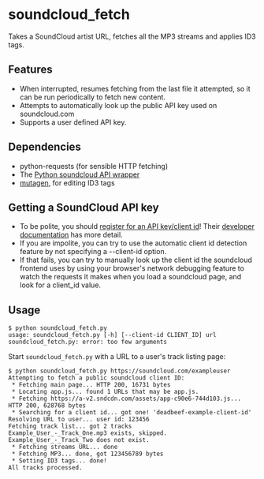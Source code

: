 # soundcloud_fetch
Takes a SoundCloud artist URL, fetches all the MP3 streams and applies ID3 tags.

## Features

* When interrupted, resumes fetching from the last file it attempted, so it can be run periodically to fetch new content.
* Attempts to automatically look up the public API key used on soundcloud.com
* Supports a user defined API key.

## Dependencies

* python-requests (for sensible HTTP fetching)
* The [Python soundcloud API wrapper](https://pypi.python.org/pypi/soundcloud)
* [mutagen](https://pypi.python.org/pypi/mutagen), for editing ID3 tags

## Getting a SoundCloud API key

* To be polite, you should [register for an API key/client id](http://soundcloud.com/you/apps)! Their [developer documentation](https://developers.soundcloud.com/docs/api/guide#authentication) has more detail.
* If you are impolite, you can try to use the automatic client id detection feature by not specifying a --client-id option.
* If that fails, you can try to manually look up the client id the soundcloud frontend uses by using your browser's network debugging feature to watch the requests it makes when you load a soundcloud page, and look for a client_id value.

## Usage

```
$ python soundcloud_fetch.py 
usage: soundcloud_fetch.py [-h] [--client-id CLIENT_ID] url
soundcloud_fetch.py: error: too few arguments
```

Start ```soundcloud_fetch.py``` with a URL to a user's track listing page:

```
$ python soundcloud_fetch.py https://soundcloud.com/exampleuser
Attempting to fetch a public soundcloud client ID:
 * Fetching main page... HTTP 200, 16731 bytes
 * Locating app.js... found 1 URLs that may be app.js.
 * Fetching https://a-v2.sndcdn.com/assets/app-c90e6-744d103.js... HTTP 200, 628768 bytes
 * Searching for a client id... got one! 'deadbeef-example-client-id'
Resolving URL to user... user id: 123456
Fetching track list... got 2 tracks
Example_User_-_Track_One.mp3 exists, skipped.
Example_User_-_Track_Two does not exist.
 * Fetching streams URL... done
 * Fetching MP3... done, got 123456789 bytes
 * Setting ID3 tags... done!
All tracks processed.
```

